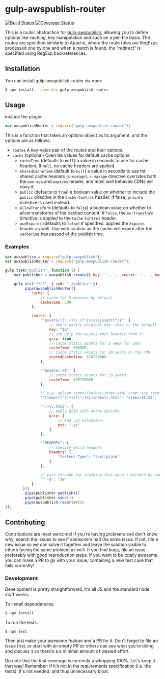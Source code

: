 # gulp-awspublish-router

[![Build Status](https://travis-ci.org/jussi-kalliokoski/gulp-awspublish-router.svg?branch=master)](https://travis-ci.org/jussi-kalliokoski/gulp-awspublish-router)
[![Coverage Status](https://img.shields.io/coveralls/jussi-kalliokoski/gulp-awspublish-router.svg)](https://coveralls.io/r/jussi-kalliokoski/gulp-awspublish-router)

This is a router abstraction for [gulp-awspublish](https://github.com/pgherveou/gulp-awspublish), allowing you to define options like caching, key manipulation and such on a per-file basis. The routes are specified similarly to Apache, where the route rules are RegExps processed one by one and when a match is found, the "redirect" is specified using RegExp backreferences.

## Installation

You can install gulp-awspublish-router via npm:

```bash
$ npm install --save-dev gulp-awspublish-router
```

## Usage

Include the plugin:

```javascript
var awspublishRouter = require("gulp-awspublish-router");
```

This is a function that takes an options object as its argument, and the options are as follows:

* `routes` A key-value pair of the routes and their options.
* `cache` (optional) Override values for default cache options:
    - `cacheTime` (defaults to `null`) a value in seconds to use for cache headers. If `null`, no cache headers are applied.
    - `sharedCacheTime` (default to `null`) a value in seconds to use for shared cache headers (`s-maxage`). `s-maxage` directive overrides both the `max-age` and `expires` header, and most well behaved CDNs will obey it.
    - `public` (defaults to `true`) a boolean value on whether to include the `public` directive in the `Cache-Control` header. If false, `private` directive is used instead.
    - `allowTransform` (defaults to `false`) a boolean value on whether to allow transforms of the cached content. If `false`, the `no-transform` directive is applied to the `Cache-Control` header.
    - `useExpires` (defaults to `false`) if specified, applies the `Expires` header as well. Use with caution as the cache will expire after the `cacheTime` has passed of the publish time.

### Examples

```javascript
var awspublish = require("gulp-awspublish");
var awspublishRouter = require("gulp-awspublish-router");

gulp.task("publish", function () {
    var publisher = awspublish.create({ key: '...',  secret: '...', bucket: '...' });

    gulp.src("**/*", { cwd: "./public/" })
        .pipe(awspublishRouter({
            cache: {
                // cache for 5 minutes by default
                cacheTime: 300
            },

            routes: {
                "^assets/(?:.+)\\.(?:js|css|svg|ttf)$": {
                    // don't modify original key. this is the default
                    key: "$&",
                    // use gzip for assets that benefit from it
                    gzip: true,
                    // cache static assets for 1 week for user
                    cacheTime: 604800,
                    // cache static assets for 20 years on the CDN
                    sharedCacheTime: 630720000
                },

                "^assets/.+$": {
                    // cache static assets for 20 years
                    cacheTime: 630720000
                },

                // e.g. upload items/foo/bar/index.html under key items/foo/bar
                "^items/([^/]+)/([^/]+)/index\\.html": "items/$1/$2",

                "^.+\\.html": {
                    // apply gzip with extra options
                    gzip: {
                        // Add .gz extension.
                        ext: ".gz"
                    }
                },

                "^README$": {
                    // specify extra headers
                    headers: {
                        "Content-Type": "text/plain"
                    }
                },

                // pass-through for anything that wasn't matched by routes above, to be uploaded with default options
                "^.+$": "$&"
            }
        }))
        .pipe(publisher.publish())
        .pipe(publisher.sync())
        .pipe(awspublish.reporter())
});
```

## Contributing

Contributions are most welcome! If you're having problems and don't know why, search the issues to see if someone's had the same issue. If not, file a new issue so we can solve it together and leave the solution visible to others facing the same problem as well. If you find bugs, file an issue, preferably with good reproduction steps. If you want to be totally awesome, you can make a PR to go with your issue, containing a new test case that fails currently!

### Development

Development is pretty straightforward, it's all JS and the standard node stuff works:

To install dependencies:

```bash
$ npm install
```

To run the tests:

```bash
$ npm test
```

Then just make your awesome feature and a PR for it. Don't forget to file an issue first, or start with an empty PR so others can see what you're doing and discuss it so there's a a minimal amount of wasted effort.

Do note that the test coverage is currently a whopping 100%. Let's keep it that way! Remember: if it's not in the requirements specification (i.e. the tests), it's not needed, and thus unnecessary bloat.
